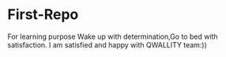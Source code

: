 # First-Repo
For learning purpose
Wake up with determination,Go to bed with satisfaction. I am satisfied and happy with QWALLITY team:))
